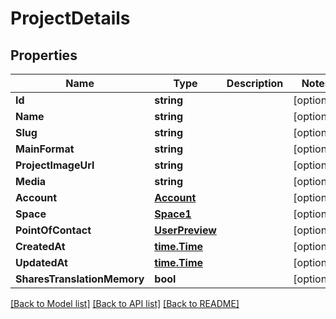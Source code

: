# ProjectDetails

## Properties

Name | Type | Description | Notes
------------ | ------------- | ------------- | -------------
**Id** | **string** |  | [optional] 
**Name** | **string** |  | [optional] 
**Slug** | **string** |  | [optional] 
**MainFormat** | **string** |  | [optional] 
**ProjectImageUrl** | **string** |  | [optional] 
**Media** | **string** |  | [optional] 
**Account** | [**Account**](Account.md) |  | [optional] 
**Space** | [**Space1**](Space1.md) |  | [optional] 
**PointOfContact** | [**UserPreview**](UserPreview.md) |  | [optional] 
**CreatedAt** | [**time.Time**](time.Time.md) |  | [optional] 
**UpdatedAt** | [**time.Time**](time.Time.md) |  | [optional] 
**SharesTranslationMemory** | **bool** |  | [optional] 

[[Back to Model list]](../README.md#documentation-for-models) [[Back to API list]](../README.md#documentation-for-api-endpoints) [[Back to README]](../README.md)


